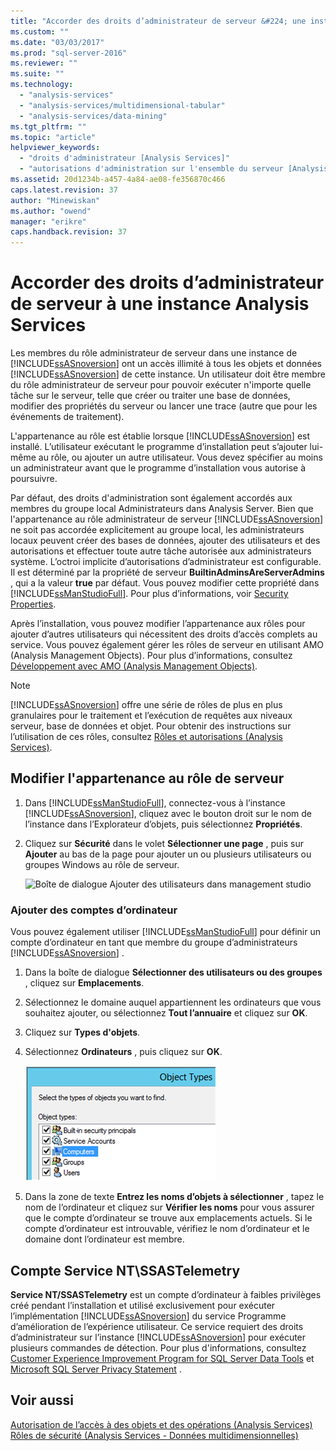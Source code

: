 ```yaml
---
title: "Accorder des droits d’administrateur de serveur &#224; une instance Analysis Services | Microsoft Docs"
ms.custom: ""
ms.date: "03/03/2017"
ms.prod: "sql-server-2016"
ms.reviewer: ""
ms.suite: ""
ms.technology: 
  - "analysis-services"
  - "analysis-services/multidimensional-tabular"
  - "analysis-services/data-mining"
ms.tgt_pltfrm: ""
ms.topic: "article"
helpviewer_keywords: 
  - "droits d'administrateur [Analysis Services]"
  - "autorisations d'administration sur l'ensemble du serveur [Analysis Services]"
ms.assetid: 20d1234b-a457-4a84-ae08-fe356870c466
caps.latest.revision: 37
author: "Minewiskan"
ms.author: "owend"
manager: "erikre"
caps.handback.revision: 37
---
```

# Accorder des droits d’administrateur de serveur &#224; une instance Analysis Services
  Les membres du rôle administrateur de serveur dans une instance de [!INCLUDE[ssASnoversion](../../includes/ssasnoversion-md.md)] ont un accès illimité à tous les objets et données [!INCLUDE[ssASnoversion](../../includes/ssasnoversion-md.md)] de cette instance. Un utilisateur doit être membre du rôle administrateur de serveur pour pouvoir exécuter n'importe quelle tâche sur le serveur, telle que créer ou traiter une base de données, modifier des propriétés du serveur ou lancer une trace (autre que pour les événements de traitement).  
  
 L'appartenance au rôle est établie lorsque [!INCLUDE[ssASnoversion](../../includes/ssasnoversion-md.md)] est installé. L’utilisateur exécutant le programme d’installation peut s’ajouter lui-même au rôle, ou ajouter un autre utilisateur. Vous devez spécifier au moins un administrateur avant que le programme d’installation vous autorise à poursuivre.  
  
 Par défaut, des droits d'administration sont également accordés aux membres du groupe local Administrateurs dans Analysis Server. Bien que l'appartenance au rôle administrateur de serveur [!INCLUDE[ssASnoversion](../../includes/ssasnoversion-md.md)] ne soit pas accordée explicitement au groupe local, les administrateurs locaux peuvent créer des bases de données, ajouter des utilisateurs et des autorisations et effectuer toute autre tâche autorisée aux administrateurs système. L’octroi implicite d’autorisations d’administrateur est configurable. Il est déterminé par la propriété de serveur **BuiltinAdminsAreServerAdmins** , qui a la valeur **true** par défaut. Vous pouvez modifier cette propriété dans [!INCLUDE[ssManStudioFull](../../includes/ssmanstudiofull-md.md)]. Pour plus d’informations, voir [Security Properties](../../analysis-services/server-properties/security-properties.md).  
  
 Après l’installation, vous pouvez modifier l’appartenance aux rôles pour ajouter d’autres utilisateurs qui nécessitent des droits d’accès complets au service. Vous pouvez également gérer les rôles de serveur en utilisant AMO (Analysis Management Objects). Pour plus d’informations, consultez [Développement avec AMO &#40;Analysis Management Objects&#41;](../../analysis-services/multidimensional-models/analysis-management-objects/developing-with-analysis-management-objects-amo.md).  
  
> [!NOTE]  
>  [!INCLUDE[ssASnoversion](../../includes/ssasnoversion-md.md)] offre une série de rôles de plus en plus granulaires pour le traitement et l’exécution de requêtes aux niveaux serveur, base de données et objet. Pour obtenir des instructions sur l’utilisation de ces rôles, consultez [Rôles et autorisations &#40;Analysis Services&#41;](../../analysis-services/multidimensional-models/roles-and-permissions-analysis-services.md).  
  
## Modifier l'appartenance au rôle de serveur  
  
1.  Dans [!INCLUDE[ssManStudioFull](../../includes/ssmanstudiofull-md.md)], connectez-vous à l’instance [!INCLUDE[ssASnoversion](../../includes/ssasnoversion-md.md)], cliquez avec le bouton droit sur le nom de l’instance dans l’Explorateur d’objets, puis sélectionnez **Propriétés**.  
  
2.  Cliquez sur **Sécurité** dans le volet **Sélectionner une page** , puis sur **Ajouter** au bas de la page pour ajouter un ou plusieurs utilisateurs ou groupes Windows au rôle de serveur.  
  
     ![Boîte de dialogue Ajouter des utilisateurs dans management studio](../../analysis-services/instances/media/ssas-serveradminadd.png "Boîte de dialogue Ajouter des utilisateurs dans management studio")  
  
### Ajouter des comptes d’ordinateur  
 Vous pouvez également utiliser [!INCLUDE[ssManStudioFull](../../includes/ssmanstudiofull-md.md)] pour définir un compte d’ordinateur en tant que membre du groupe d’administrateurs [!INCLUDE[ssASnoversion](../../includes/ssasnoversion-md.md)] .  
  
1.  Dans la boîte de dialogue **Sélectionner des utilisateurs ou des groupes** , cliquez sur **Emplacements**.  
  
2.  Sélectionnez le domaine auquel appartiennent les ordinateurs que vous souhaitez ajouter, ou sélectionnez **Tout l’annuaire** et cliquez sur **OK**.  
  
3.  Cliquez sur **Types d'objets**.  
  
4.  Sélectionnez **Ordinateurs** , puis cliquez sur **OK**.  
  
     ![add computer accounts as ssas administrators](../../analysis-services/instances/media/ssas-in-ssms-computerobjects.png "add computer accounts as ssas administrators")  
  
5.  Dans la zone de texte **Entrez les noms d’objets à sélectionner** , tapez le nom de l’ordinateur et cliquez sur **Vérifier les noms** pour vous assurer que le compte d’ordinateur se trouve aux emplacements actuels. Si le compte d’ordinateur est introuvable, vérifiez le nom d’ordinateur et le domaine dont l’ordinateur est membre.  
  
## Compte Service NT\SSASTelemetry  
 **Service NT/SSASTelemetry** est un compte d’ordinateur à faibles privilèges créé pendant l’installation et utilisé exclusivement pour exécuter l’implémentation [!INCLUDE[ssASnoversion](../../includes/ssasnoversion-md.md)] du service Programme d’amélioration de l’expérience utilisateur. Ce service requiert des droits d’administrateur sur l’instance [!INCLUDE[ssASnoversion](../../includes/ssasnoversion-md.md)] pour exécuter plusieurs commandes de détection. Pour plus d'informations, consultez [Customer Experience Improvement Program for SQL Server Data Tools](../../sql-server/customer-experience-improvement-program-for-sql-server-data-tools.md) et [Microsoft SQL Server Privacy Statement](../Topic/Microsoft%20SQL%20Server%20Privacy%20Statement.md) .  
  
## Voir aussi  
 [Autorisation de l’accès à des objets et des opérations &#40;Analysis Services&#41;](../../analysis-services/multidimensional-models/authorizing-access-to-objects-and-operations-analysis-services.md)   
 [Rôles de sécurité &#40;Analysis Services - Données multidimensionnelles&#41;](../../analysis-services/multidimensional-models/olap-logical/security-roles-analysis-services-multidimensional-data.md)  
  
  